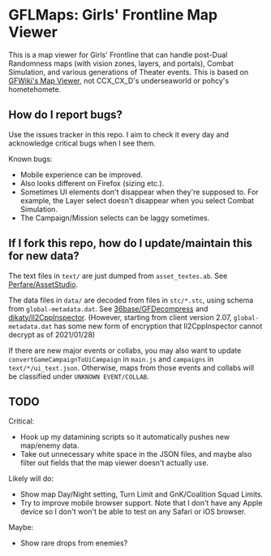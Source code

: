 # GFLMaps: Girls' Frontline Map Viewer
This is a map viewer for Girls' Frontline that can handle post-Dual Randomness maps (with vision zones, layers, and portals), Combat Simulation, and various generations of Theater events. This is based on [GFWiki's Map Viewer](http://www.gfwiki.org/w/%E6%88%98%E5%BD%B9%E5%9C%B0%E5%9B%BE%E4%BF%A1%E6%81%AF), not CCX_CX_D's underseaworld or pohcy's hometehomete.

## How do I report bugs?
Use the issues tracker in this repo. I aim to check it every day and acknowledge critical bugs when I see them.

Known bugs:
* Mobile experience can be improved.
* Also looks different on Firefox (sizing etc.).
* Sometimes UI elements don't disappear when they're supposed to. For example, the Layer select doesn't disappear when you select Combat Simulation.
* The Campaign/Mission selects can be laggy sometimes.

## If I fork this repo, how do I update/maintain this for new data?
The text files in `text/` are just dumped from `asset_textes.ab`. See [Perfare/AssetStudio](https://github.com/Perfare/AssetStudio).

The data files in `data/` are decoded from files in `stc/*.stc`, using schema from `global-metadata.dat`. See [36base/GFDecompress](https://github.com/36base/GFDecompress) and [djkaty/Il2CppInspector](https://github.com/djkaty/Il2CppInspector). (However, starting from client version 2.07, `global-metadata.dat` has some new form of encryption that Il2CppInspector cannot decrypt as of 2021/01/28)

If there are new major events or collabs, you may also want to update `convertGameCampaignToUiCampaign` in `main.js` and `campaigns` in `text/*/ui_text.json`. Otherwise, maps from those events and collabs will be classified under `UNKNOWN EVENT/COLLAB`.

## TODO
Critical:
* Hook up my datamining scripts so it automatically pushes new map/enemy data.
* Take out unnecessary white space in the JSON files, and maybe also filter out fields that the map viewer doesn't actually use.

Likely will do:
* Show map Day/Night setting, Turn Limit and GnK/Coalition Squad Limits.
* Try to improve mobile browser support. Note that I don't have any Apple device so I don't won't be able to test on any Safari or iOS browser.

Maybe:
* Show rare drops from enemies?

